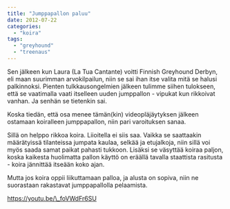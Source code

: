 ```yaml
---
title: "Jumppapallon paluu"
date: 2012-07-22
categories: 
  - "koira"
tags: 
  - "greyhound"
  - "treenaus"
---
```


Sen jälkeen kun Laura (La Tua Cantante) voitti Finnish Greyhound Derbyn, eli maan suurimman arvokilpailun, niin se sai ihan itse valita mitä se halusi palkinnoksi. Pienten tulkkausongelmien jälkeen tulimme siihen tulokseen, että se vaatimalla vaati itselleen uuden jumppallon - vipukat kun rikkoivat vanhan. Ja senhän se tietenkin sai.

<!--more-->

Koska tiedän, että osa menee tämän(kin) videopläjäytyksen jälkeen ostamaan koiralleen jumppapallon, niin pari varoituksen sanaa.

Sillä on helppo rikkoa koira. Liioitella ei siis saa. Vaikka se saattaakin määrätyissä tilanteissa jumpata kaulaa, selkää ja etujalkoja, niin sillä voi myös saada samat paikat pahasti tukkoon. Lisäksi se väsyttää koiraa paljon, koska kaikesta huolimatta pallon käyttö on eräällä tavalla staattista rasitusta - koira jännittää itseään koko ajan.

Mutta jos koira oppii liikuttamaan palloa, ja alusta on sopiva, niin ne suorastaan rakastavat jumppapallolla pelaamista.

https://youtu.be/\_foVWdFr6SU
